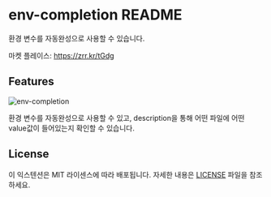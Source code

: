 # env-completion README

환경 변수를 자동완성으로 사용할 수 있습니다.

마켓 플레이스: https://zrr.kr/tGdg

## Features

![env-completion](https://github.com/Jong1co/env-completion/assets/95389265/726cb866-71fa-4451-9d0f-7481bbbe616d)

환경 변수를 자동완성으로 사용할 수 있고, description을 통해 어떤 파일에 어떤 value값이 들어있는지 확인할 수 있습니다.

## License

이 익스텐션은 MIT 라이센스에 따라 배포됩니다. 자세한 내용은 [LICENSE](LICENSE) 파일을 참조하세요.
